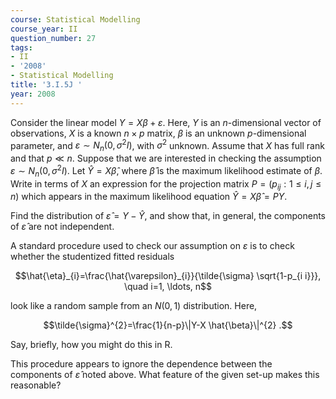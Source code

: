 ```yaml
---
course: Statistical Modelling
course_year: II
question_number: 27
tags:
- II
- '2008'
- Statistical Modelling
title: '3.I.5J '
year: 2008
---
```



Consider the linear model $Y=X \beta+\varepsilon$. Here, $Y$ is an $n$-dimensional vector of observations, $X$ is a known $n \times p$ matrix, $\beta$ is an unknown $p$-dimensional parameter, and $\varepsilon \sim N_{n}\left(0, \sigma^{2} I\right)$, with $\sigma^{2}$ unknown. Assume that $X$ has full rank and that $p \ll n$. Suppose that we are interested in checking the assumption $\varepsilon \sim N_{n}\left(0, \sigma^{2} I\right)$. Let $\hat{Y}=X \hat{\beta}$, where $\hat{\beta}$ is the maximum likelihood estimate of $\beta$. Write in terms of $X$ an expression for the projection matrix $P=\left(p_{i j}: 1 \leqslant i, j \leqslant n\right)$ which appears in the maximum likelihood equation $\hat{Y}=X \hat{\beta}=P Y$.

Find the distribution of $\hat{\varepsilon}=Y-\hat{Y}$, and show that, in general, the components of $\hat{\varepsilon}$ are not independent.

A standard procedure used to check our assumption on $\varepsilon$ is to check whether the studentized fitted residuals

$$\hat{\eta}_{i}=\frac{\hat{\varepsilon}_{i}}{\tilde{\sigma} \sqrt{1-p_{i i}}}, \quad i=1, \ldots, n$$

look like a random sample from an $N(0,1)$ distribution. Here,

$$\tilde{\sigma}^{2}=\frac{1}{n-p}\|Y-X \hat{\beta}\|^{2} .$$

Say, briefly, how you might do this in R.

This procedure appears to ignore the dependence between the components of $\hat{\varepsilon}$ noted above. What feature of the given set-up makes this reasonable?